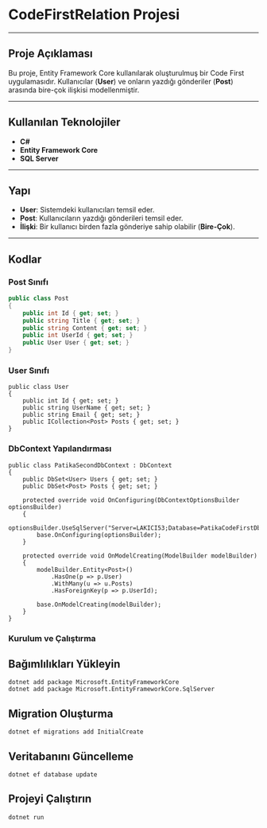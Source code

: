 # CodeFirstRelation Projesi

---

## Proje Açıklaması
Bu proje, Entity Framework Core kullanılarak oluşturulmuş bir Code First uygulamasıdır. Kullanıcılar (**User**) ve onların yazdığı gönderiler (**Post**) arasında bire-çok ilişkisi modellenmiştir.

---

## Kullanılan Teknolojiler
- **C#**
- **Entity Framework Core**
- **SQL Server**

---

## Yapı
- **User**: Sistemdeki kullanıcıları temsil eder.
- **Post**: Kullanıcıların yazdığı gönderileri temsil eder.
- **İlişki**: Bir kullanıcı birden fazla gönderiye sahip olabilir (**Bire-Çok**).

---

## Kodlar

### Post Sınıfı
```csharp
public class Post
{
    public int Id { get; set; }
    public string Title { get; set; }
    public string Content { get; set; }
    public int UserId { get; set; }
    public User User { get; set; }
}
```
### User Sınıfı
```
public class User
{
    public int Id { get; set; }
    public string UserName { get; set; }
    public string Email { get; set; }
    public ICollection<Post> Posts { get; set; }
}
```
### DbContext Yapılandırması
```
public class PatikaSecondDbContext : DbContext
{
    public DbSet<User> Users { get; set; }
    public DbSet<Post> Posts { get; set; }

    protected override void OnConfiguring(DbContextOptionsBuilder optionsBuilder)
    {
        optionsBuilder.UseSqlServer("Server=LAKICI53;Database=PatikaCodeFirstDb2;Trusted_Connection=True;TrustServerCertificate=True;");
        base.OnConfiguring(optionsBuilder);
    }

    protected override void OnModelCreating(ModelBuilder modelBuilder)
    {
        modelBuilder.Entity<Post>()
            .HasOne(p => p.User)
            .WithMany(u => u.Posts)
            .HasForeignKey(p => p.UserId);

        base.OnModelCreating(modelBuilder);
    }
}
```
### Kurulum ve Çalıştırma
## Bağımlılıkları Yükleyin
```
dotnet add package Microsoft.EntityFrameworkCore
dotnet add package Microsoft.EntityFrameworkCore.SqlServer
```
## Migration Oluşturma
```
dotnet ef migrations add InitialCreate
```
## Veritabanını Güncelleme
```
dotnet ef database update
```
## Projeyi Çalıştırın
```
dotnet run
```


